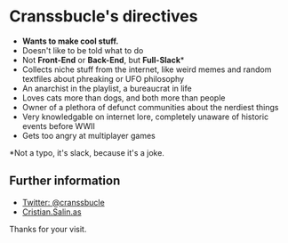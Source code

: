 # Cranssbucle's directives

* **Wants to make cool stuff.**
* Doesn't like to be told what to do
* Not **Front-End** or **Back-End**, but **Full-Slack*** 
* Collects niche stuff from the internet, like weird memes and random textfiles about phreaking or UFO philosophy
* An anarchist in the playlist, a bureaucrat in life
* Loves cats more than dogs, and both more than people
* Owner of a plethora of defunct communities about the nerdiest things
* Very knowledgable on internet lore, completely unaware of historic events before WWII
* Gets too angry at multiplayer games

*Not a typo, it's slack, because it's a joke.

## Further information

- [Twitter: @cranssbucle](https://twitter.com/cranssbucle/)
- [Cristian.Salin.as](https://Cristian.Salin.as)

Thanks for your visit.
